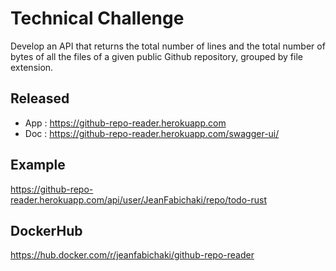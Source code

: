 # Technical Challenge

Develop an API that returns the total number of lines and the total number of bytes of all the files of a given public Github repository, grouped by file extension.

## Released

* App : https://github-repo-reader.herokuapp.com
* Doc : https://github-repo-reader.herokuapp.com/swagger-ui/

## Example

https://github-repo-reader.herokuapp.com/api/user/JeanFabichaki/repo/todo-rust

## DockerHub

https://hub.docker.com/r/jeanfabichaki/github-repo-reader

